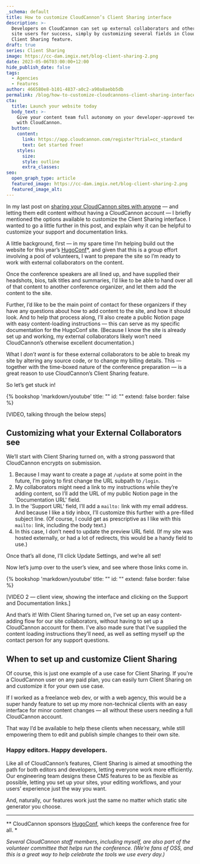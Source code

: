 ```yaml
---
_schema: default
title: How to customize CloudCannon’s Client Sharing interface
description: >-
  Developers on CloudCannon can set up external collaborators and other static
  site users for success, simply by customizing several fields in CloudCannon's
  Client Sharing feature. 
draft: true
series: Client Sharing
image: https://cc-dam.imgix.net/blog-client-sharing-2.png
date: 2023-05-06T03:00:00+12:00
hide_publish_date: false
tags:
  - Agencies
  - Features
author: 466580e8-b101-4837-a0c2-a90a8aebb5db
permalink: /blog/how-to-customize-cloudcannons-client-sharing-interface/
cta:
  title: Launch your website today
  body_text: >-
    Give your content team full autonomy on your developer-approved tech stack
    with CloudCannon.
  button:
    content:
      link: https://app.cloudcannon.com/register?trial=cc_standard
      text: Get started free!
    styles:
      size:
      style: outline
      extra_classes:
seo:
  open_graph_type: article
  featured_image: https://cc-dam.imgix.net/blog-client-sharing-2.png
  featured_image_alt:
---
```

In my last post on [sharing your CloudCannon sites with anyone](https://cloudcannon.com/blog/let-anyone-anywhere-edit-your-cloudcannon-sites/) — and letting them edit content without having a CloudCannon account — I briefly mentioned the options available to customize the Client Sharing interface. I wanted to go a little further in this post, and explain why it can be helpful to customize your support and documentation links.

A little background, first — in my spare time I’m helping build out the website for this year’s [HugoConf](https://hugoconf.io)\*, and given that this is a group effort involving a pool of volunteers, I want to prepare the site so I’m ready to work with external collaborators on the content.

Once the conference speakers are all lined up, and have supplied their headshots, bios, talk titles and summaries, I’d like to be able to hand over all of that content to another conference organizer, and let them add the content to the site.

Further, I’d like to be the main point of contact for these organizers if they have any questions about how to add content to the site, and how it should look. And to help that process along, I’ll also create a public Notion page with easy content-loading instructions — this can serve as my specific documentation for the HugoConf site. (Because I know the site is already set up and working, my external collaborators likely won’t need CloudCannon’s otherwise excellent documentation.)

What I *don’t want* is for these external collaborators to be able to break my site by altering any source code, or to change my billing details. This — together with the time-boxed nature of the conference preparation — is a great reason to use CloudCannon’s Client Sharing feature.

So let’s get stuck in!

{% bookshop 'markdown/youtube' title: "" id: "" extend: false border: false %}

\[VIDEO, talking through the below steps\]

## Customizing what your External Collaborators see

We’ll start with Client Sharing turned on, with a strong password that CloudCannon encrypts on submission.

1. Because I may want to create a page at `/update` at some point in the future, I’m going to first change the URL subpath to `/login`.
2. My collaborators might need a link to my instructions while they’re adding content, so I’ll add the URL of my public Notion page in the 'Documentation URL' field.
3. In the 'Support URL' field, I’ll add a `mailto:` link with my email address. And because I like a tidy inbox, I’ll customize this further with a pre-filled subject line. (Of course, I could get as prescriptive as I like with this `mailto:` link, including the body text.)
4. In this case, I don’t need to update the preview URL field. (If my site was hosted externally, or had a lot of redirects, this would be a handy field to use.)

Once that’s all done, I’ll click Update Settings, and we’re all set!

Now let’s jump over to the user’s view, and see where those links come in.

{% bookshop 'markdown/youtube' title: "" id: "" extend: false border: false %}

\[VIDEO 2 — client view, showing the interface and clicking on the Support and Documentation links.\]

And that’s it! With Client Sharing turned on, I’ve set up an easy content-adding flow for our site collaborators, without having to set up a CloudCannon account for them. I’ve also made sure that I’ve supplied the content loading instructions they’ll need, as well as setting myself up the contact person for any support questions.

## When to set up and customize Client Sharing

Of course, this is just one example of a use case for Client Sharing. If you’re a CloudCannon user on any paid plan, you can easily turn Client Sharing on and customize it for your own use case.

If I worked as a freelance web dev, or with a web agency, this would be a super handy feature to set up my more non-technical clients with an easy interface for minor content changes — all without these users needing a full CloudCannon account.

That way I’d be available to help these clients when necessary, while still empowering them to edit and publish simple changes to their own site.

### Happy editors. Happy developers.

Like all of CloudCannon’s features, Client Sharing is aimed at smoothing the path for both editors and developers, letting everyone work more efficiently. Our engineering team designs these CMS features to be as flexible as possible, letting you set up your sites, your editing workflows, and your users’ experience just the way you want.

And, naturally, our features work just the same no matter which static site generator you choose.

---

*\* CloudCannon sponsors <a target="_blank" rel="noopener" href="https://hugoconf.io">HugoConf</a>, which keeps the conference free for all. *

*Several CloudCannon staff members, including myself, are also part of the volunteer committee that helps run the conference. (We’re fans of OSS, and this is a great way to help celebrate the tools we use every day.)*